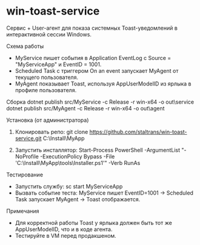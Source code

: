 # win-toast-service

Сервис + User-агент для показа системных Toast-уведомлений в интерактивной сессии Windows.

Схема работы
- MyService пишет события в Application EventLog с Source = "MyServiceApp" и EventID = 1001.
- Scheduled Task с триггером On an event запускает MyAgent от текущего пользователя.
- MyAgent показывает Toast, используя AppUserModelID из ярлыка в профиле пользователя.

Сборка
dotnet publish src/MyService -c Release -r win-x64 -o out\service
dotnet publish src/MyAgent -c Release -r win-x64 -o out\agent

Установка (от администратора)
1) Клонировать репо:
git clone https://github.com/staltrans/win-toast-service.git C:\Install\MyApp

2) Запустить инсталлятор:
Start-Process PowerShell -ArgumentList "-NoProfile -ExecutionPolicy Bypass -File 'C:\Install\MyApp\tools\Installer.ps1'" -Verb RunAs

Тестирование
- Запустить службу: sc start MyServiceApp
- Вызвать событие теста: MyService пишет EventID=1001 → Scheduled Task запускает MyAgent → Toast отображается.

Примечания
- Для корректной работы Toast у ярлыка должен быть тот же AppUserModelID, что и в коде агента.
- Тестируйте в VM перед продакшеном.
